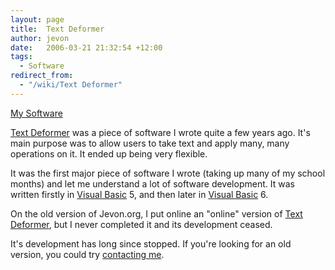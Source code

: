 ```yaml
---
layout: page
title:  Text Deformer
author: jevon
date:   2006-03-21 21:32:54 +12:00
tags:
  - Software
redirect_from:
  - "/wiki/Text Deformer"
---
```


[My Software](Software.md)

[Text Deformer](Text_Deformer.md) was a piece of software I wrote quite a few years ago. It's main purpose was to allow users to take text and apply many, many operations on it. It ended up being very flexible.

It was the first major piece of software I wrote (taking up many of my school months) and let me understand a lot of software development. It was written firstly in [Visual Basic](Visual_Basic.md) 5, and then later in [Visual Basic](Visual_Basic.md) 6.

On the old version of Jevon.org, I put online an "online" version of [Text Deformer](Text_Deformer.md), but I never completed it and its development ceased.

It's development has long since stopped. If you're looking for an old version, you could try [contacting me](contact.md).

